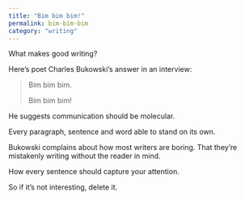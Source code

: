 ```yaml
---
title: "Bim bim bim!"
permalink: bim-bim-bim
category: "writing" 
---
```


What makes good writing?

Here’s poet Charles Bukowski’s answer in an interview:

> Bim bim bim.
> 
> Bim bim bim!

He suggests communication should be molecular.

Every paragraph, sentence and word able to stand on its own.

Bukowski complains about how most writers are boring. That they’re mistakenly writing without the reader in mind.

How every sentence should capture your attention.

So if it’s not interesting, delete it.
